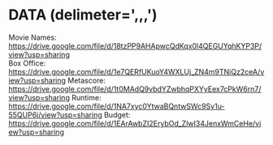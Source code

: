 # DATA (delimeter=',,,')

Movie Names: https://drive.google.com/file/d/18tzPP9AHApwcQdKqx0l4QEGUYqhKYP3P/view?usp=sharing<br/>
Box Office: https://drive.google.com/file/d/1e7QERfUKuoY4WXLUj_ZN4m9TNiQz2ceA/view?usp=sharing
Metascore: https://drive.google.com/file/d/1t0MAdQ9vbdYZwbhqPXYyEex7cPkW6rn7/view?usp=sharing
Runtime: https://drive.google.com/file/d/1NA7xyc0YtwaBQntwSWc9Sy1u-55QUP6j/view?usp=sharing
Budget: https://drive.google.com/file/d/1EArAwbZI2ErybOd_ZlwI34JenxWmCeHe/view?usp=sharing


